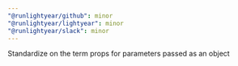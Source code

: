```yaml
---
"@runlightyear/github": minor
"@runlightyear/lightyear": minor
"@runlightyear/slack": minor
---
```


Standardize on the term props for parameters passed as an object
